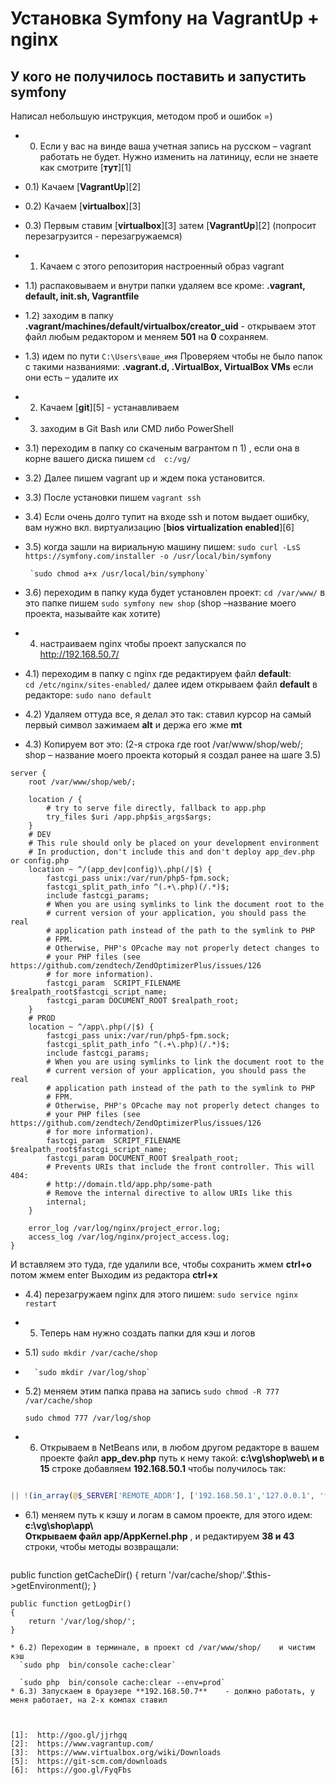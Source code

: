 
Установка Symfony на VagrantUp + nginx
========================

У кого не получилось поставить и запустить symfony
--------------

Написал небольшую инструкция, методом проб и ошибок =)

* 0)  Если у вас на винде ваша учетная запись на русском – vagrant работать не будет.
Нужно изменить на латиницу, если не знаете как смотрите [**тут**][1]

* 0.1)  Качаем [**VagrantUp**][2]
* 0.2)  Качаем  [**virtualbox**][3] 
* 0.3)  Первым ставим [**virtualbox**][3]   затем [**VagrantUp**][2] (попросит перезагрузится - перезагружаемся)


* 1)  Качаем с этого репозитория настроенный образ vagrant
* 1.1) распаковываем и внутри папки удаляем все кроме: **.vagrant, default, init.sh, Vagrantfile**
* 1.2) заходим в папку **.vagrant/machines/default/virtualbox/creator_uid**  - открываем этот файл любым редактором и меняем **501** на **0** сохраняем.
* 1.3) идем по пути `C:\Users\ваше_имя` Проверяем чтобы не было папок с такими названиями: **.vagrant.d, .VirtualBox, VirtualBox VMs** если они есть – удалите их
* 2) Качаем [**git**][5]    - устанавливаем


* 3) заходим в Git Bash или CMD либо PowerShell
* 3.1) переходим в папку cо скаченым вагрантом п 1) , если она в корне вашего диска пишем `cd  c:/vg/` 
* 3.2) Далее пишем vagrant up и ждем пока установится.
* 3.3) После установки пишем `vagrant ssh`
* 3.4) Если очень долго тупит на входе ssh и потом выдает ошибку, вам нужно вкл. виртуализацию  [**bios virtualization enabled**][6] 
* 3.5) когда зашли на вириальную машину пишем: 
       `sudo curl -LsS https://symfony.com/installer -o /usr/local/bin/symfony`

       `sudo chmod a+x /usr/local/bin/symphony`
* 3.6) переходим в папку куда будет установлен проект: `cd /var/www/`
       в это папке пишем  `sudo symfony new shop`
       (shop –название моего проекта, называйте как хотите)


* 4) настраиваем nginx чтобы проект запускался по http://192.168.50.7/
* 4.1) переходим в папку c nginx где редактируем файл **default**:   
      `cd /etc/nginx/sites-enabled/`
      далее идем открываем файл **default** в редакторе:
      `sudo nano default`

* 4.2) Удаляем оттуда все, я делал это так: ставил курсор на самый первый символ зажимаем **alt** и держа его жме **mt**
* 4.3) Копируем вот это:
        (2-я строка где  root /var/www/shop/web/;     shop – название моего проекта который я создал ранее на шаге 3.5)
```
server {
    root /var/www/shop/web/;

    location / {
        # try to serve file directly, fallback to app.php
        try_files $uri /app.php$is_args$args;
    }
    # DEV
    # This rule should only be placed on your development environment
    # In production, don't include this and don't deploy app_dev.php or config.php
    location ~ ^/(app_dev|config)\.php(/|$) {
        fastcgi_pass unix:/var/run/php5-fpm.sock;
        fastcgi_split_path_info ^(.+\.php)(/.*)$;
        include fastcgi_params;
        # When you are using symlinks to link the document root to the
        # current version of your application, you should pass the real
        # application path instead of the path to the symlink to PHP
        # FPM.
        # Otherwise, PHP's OPcache may not properly detect changes to
        # your PHP files (see https://github.com/zendtech/ZendOptimizerPlus/issues/126
        # for more information).
        fastcgi_param  SCRIPT_FILENAME  $realpath_root$fastcgi_script_name;
        fastcgi_param DOCUMENT_ROOT $realpath_root;
    }
    # PROD
    location ~ ^/app\.php(/|$) {
        fastcgi_pass unix:/var/run/php5-fpm.sock;
        fastcgi_split_path_info ^(.+\.php)(/.*)$;
        include fastcgi_params;
        # When you are using symlinks to link the document root to the
        # current version of your application, you should pass the real
        # application path instead of the path to the symlink to PHP
        # FPM.
        # Otherwise, PHP's OPcache may not properly detect changes to
        # your PHP files (see https://github.com/zendtech/ZendOptimizerPlus/issues/126
        # for more information).
        fastcgi_param  SCRIPT_FILENAME  $realpath_root$fastcgi_script_name;
        fastcgi_param DOCUMENT_ROOT $realpath_root;
        # Prevents URIs that include the front controller. This will 404:
        # http://domain.tld/app.php/some-path
        # Remove the internal directive to allow URIs like this
        internal;
    }

    error_log /var/log/nginx/project_error.log;
    access_log /var/log/nginx/project_access.log;
}
```

И вставляем это туда, где удалили все, чтобы сохранить жмем **ctrl+o**      потом жмем enter
Выходим из редактора **ctrl+x**
* 4.4) перезагружаем nginx для этого пишем: `sudo service nginx restart`


* 5) Теперь нам нужно создать папки для кэш и логов
* 5.1) `sudo mkdir /var/cache/shop`
* 
        `sudo mkdir /var/log/shop`
* 5.2) меняем этим папка права на запись
  `sudo chmod -R 777 /var/cache/shop`

  `sudo chmod 777 /var/log/shop`


* 6) Открываем в NetBeans или, в любом другом редакторе в вашем проекте файл **app_dev.php** путь к нему такой:    **с:\vg\shop\web\     и в 15** строке добавляем **192.168.50.1**  чтобы получилось так:
```php

|| !(in_array(@$_SERVER['REMOTE_ADDR'], ['192.168.50.1','127.0.0.1', 'fe80::1', '::1']) || php_sapi_name() === 'cli-server')

```

* 6.1) меняем путь к кэшу и логам в самом проекте, для этого идем: **с:\vg\shop\app\   
  Открываем файл  app/AppKernel.php** , и редактируем **38 и 43** строки, чтобы методы возвращали:
  ```php
public function getCacheDir()
    {
        return '/var/cache/shop/'.$this->getEnvironment();
    }

    public function getLogDir()
    {
        return '/var/log/shop/';
    }
```
* 6.2) Переходим в терминале, в проект cd /var/www/shop/    и чистим кэш
  `sudo php  bin/console cache:clear`

  `sudo php  bin/console cache:clear --env=prod`
* 6.3) Запускаем в браузере **192.168.50.7**    - должно работать, у меня работает, на 2-х компах ставил



[1]:  http://goo.gl/jjrhgq
[2]:  https://www.vagrantup.com/
[3]:  https://www.virtualbox.org/wiki/Downloads
[5]:  https://git-scm.com/downloads
[6]:  https://goo.gl/FyqFbs
